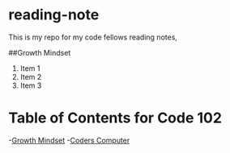 # reading-note
This is my repo for my code fellows reading notes,


##Growth Mindset

1. Item 1
2. Item 2
2. Item 3


# Table of Contents for Code 102
-[Growth Mindset](class01.md)
-[Coders Computer](class02.md)
